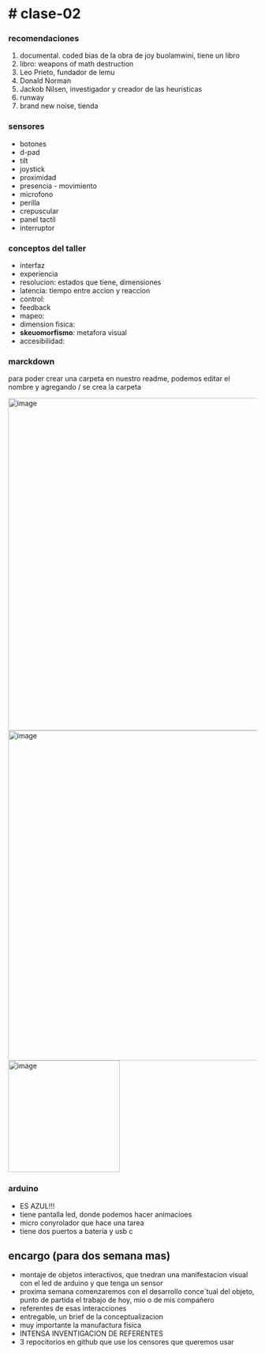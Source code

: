 # # clase-02

### recomendaciones
1. documental. coded bias de la obra de joy buolamwini, tiene un libro
2. libro: weapons of math destruction
3. Leo Prieto, fundador de lemu
4. Donald Norman
5. Jackob Nilsen, investigador y creador de las heuristicas
6. runway
7. brand new noise, tienda

### sensores

- botones
- d-pad
- tilt
- joystick
- proximidad
- presencia - movimiento
- microfono
- perilla
- crepuscular
- panel tactil
- interruptor

### conceptos del taller

- interfaz
- experiencia
- resolucion: estados que tiene, dimensiones
- latencia: tiempo entre accion y reaccion
- control:
- feedback
- mapeo:
- dimension fisica:
- __skeuomorfismo__: metafora visual
- accesibilidad:

### marckdown

para poder crear una carpeta en nuestro readme, podemos editar el nombre y agregando / se crea la carpeta

<img width="673" alt="image" src="https://github.com/user-attachments/assets/31aeb658-018f-4c55-9588-26a560c2b90e">
<img width="668" alt="image" src="https://github.com/user-attachments/assets/428a1cdd-e94d-4971-9ed3-887c262e420e">
<img width="226" alt="image" src="https://github.com/user-attachments/assets/366a4b34-864a-42a9-ae06-d05a3c02db50">


### arduino

- ES AZUL!!!
- tiene pantalla led, donde podemos hacer animacioes
- micro conyrolador que hace una tarea
- tiene dos puertos a bateria y usb c

## encargo (para dos semana mas)
- montaje de objetos interactivos, que tnedran una manifestacion visual con el led de arduino y que tenga un sensor
- proxima semana comenzaremos con el desarrollo conce´tual del objeto, punto de partida el trabajo de hoy, mio o de mis compañero
- referentes de esas interacciones
- entregable, un brief de la conceptualizacion
- muy importante la manufactura fisica
- INTENSA INVENTIGACION DE REFERENTES
- 3 repocitorios en github que use los censores que queremos usar
